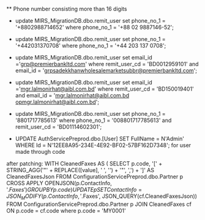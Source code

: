 ** Phone number consisting more than 16 digits
- update MIRS_MigrationDB.dbo.remit_user set phone_no_1 = '+8802988714652' where phone_no_1 = '+88 02 9887146-52';

- update MIRS_MigrationDB.dbo.remit_user set phone_no_1 = '+442031370708' where phone_no_1 = '+44 203 137 0708';

- update MIRS_MigrationDB.dbo.remit_user
set email_id ='grp@premierbankltd.com'
where remit_user_cd = 'BD0012959101'
  and email_id = 'grpsadekkhanwholesalemarketsubbr@premierbankltd.com';

- update MIRS_MigrationDB.dbo.remit_user
set email_id ='mgr.lalmonirhat@aibl.com.bd'
where remit_user_cd = 'BD150019401'
  and email_id = 'mgr.lalmonirhat@aibl.com.bd
opmgr.lalmonirhat@aibl.com.bd';

- update MIRS_MigrationDB.dbo.remit_user set phone_no_1 = '8801717785613'  where phone_no_1 = '008801717785613' and remit_user_cd = 'BD01114602301';



- UPDATE AuthServicePreprod.dbo.[User]
SET FullName = N'Admin'
WHERE Id = N'12EE8A95-234E-4E92-BF02-57BF162D7348'; for user made through code





after patching: 
WITH CleanedFaxes AS (
    SELECT
        p.code,
        '[' + STRING_AGG('"' + REPLACE([value], ' ', '') + '"', ',') + ']' AS CleanedFaxesJson
    FROM ConfigurationServicePreprod.dbo.Partner p
    CROSS APPLY OPENJSON(p.ContactInfo, '$.Faxes')
    GROUP BY p.code
)
UPDATE p
SET ContactInfo = JSON_MODIFY(p.ContactInfo, '$.Faxes', JSON_QUERY(cf.CleanedFaxesJson))
FROM ConfigurationServicePreprod.dbo.Partner p
JOIN CleanedFaxes cf ON p.code = cf.code
where p.code = 'MY0001'